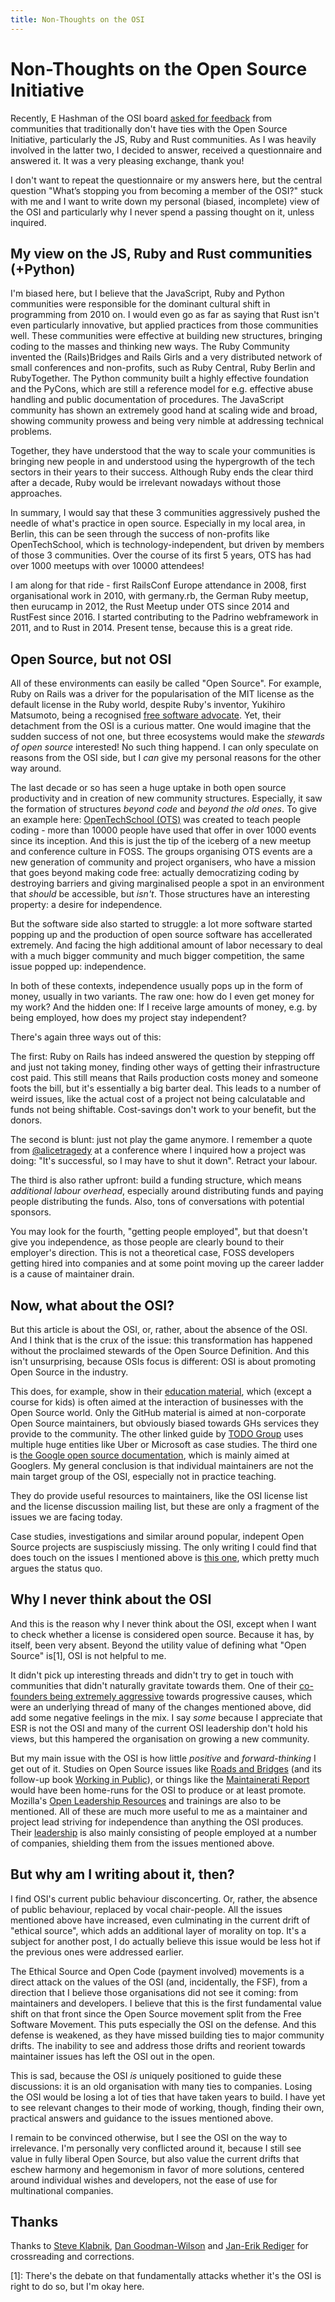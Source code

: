 ```yaml
---
title: Non-Thoughts on the OSI
---
```


# Non-Thoughts on the Open Source Initiative

Recently, E Hashman of the OSI board [asked for feedback](https://twitter.com/ehashdn/status/1276712953362870280) from communities that traditionally don't have ties with the Open Source Initiative, particularly the JS, Ruby and Rust communities. As I was heavily involved in the latter two, I decided to answer, received a questionnaire and answered it. It was a very pleasing exchange, thank you!

I don't want to repeat the questionnaire or my answers here, but the central question "What’s stopping you from becoming a member of the OSI?" stuck with me and I want to write down my personal (biased, incomplete) view of the OSI and particularly why I never spend a passing thought on it, unless inquired.

## My view on the JS, Ruby and Rust communities (+Python)

I'm biased here, but I believe that the JavaScript, Ruby and Python communities were responsible for the dominant cultural shift in programming from 2010 on.
I would even go as far as saying that Rust isn't even particularly innovative, but applied practices from those communities well.
These communities were effective at building new structures, bringing coding to the masses and thinking new ways.
The Ruby Community invented the (Rails)Bridges and Rails Girls and a very distributed network of small conferences and non-profits, such as Ruby Central, Ruby Berlin and RubyTogether.
The Python community built a highly effective foundation and the PyCons, which are still a reference model for e.g. effective abuse handling and public documentation of procedures.
The JavaScript community has shown an extremely good hand at scaling wide and broad, showing community prowess and being very nimble at addressing technical problems.

Together, they have understood that the way to scale your communities is bringing new people in and understood using the hypergrowth of the tech sectors in their years to their success. Although Ruby ends the clear third after a decade, Ruby would be irrelevant nowadays without those approaches.

In summary, I would say that these 3 communities aggressively pushed the needle of what's practice in open source.
Especially in my local area, in Berlin, this can be seen through the success of non-profits like OpenTechSchool, which is technology-independent, but driven by members of those 3 communities.
Over the course of its first 5 years, OTS has had over 1000 meetups with over 10000 attendees!

I am along for that ride - first RailsConf Europe attendance in 2008, first organisational work in 2010, with germany.rb, the German Ruby meetup, then eurucamp in 2012, the Rust Meetup under OTS since 2014 and RustFest since 2016.
I started contributing to the Padrino webframework in 2011, and to Rust in 2014. Present tense, because this is a great ride.

## Open Source, but not OSI

All of these environments can easily be called "Open Source".
For example, Ruby on Rails was a driver for the popularisation of the MIT license as the default license in the Ruby world, despite Ruby's inventor, Yukihiro Matsumoto, being a recognised [free software advocate](https://en.wikipedia.org/wiki/Yukihiro_Matsumoto#Recognition).
Yet, their detachment from the OSI is a curious matter. 
One would imagine that the sudden success of not one, but three ecosystems would make the _stewards of open source_ interested!
No such thing happend.
I can only speculate on reasons from the OSI side, but I _can_ give my personal reasons for the other way around.

The last decade or so has seen a huge uptake in both open source productivity and in creation of new community structures.
Especially, it saw the formation of structures _beyond code_ and _beyond the old ones_.
To give an example here: [OpenTechSchool (OTS)](https://opentechschool.org) was created to teach people coding - more than 10000 people have used that offer in over 1000 events since its inception.
And this is just the tip of the iceberg of a new meetup and conference culture in FOSS.
The groups organising OTS events are a new generation of community and project organisers, who have a mission that goes beyond making code free: actually democratizing coding by destroying barriers and giving marginalised people a spot in an environment that _should_ be accessible, but _isn't_.
Those structures have an interesting property: a desire for independence.

But the software side also started to struggle: a lot more software started popping up and the production of open source software has accellerated extremely.
And facing the high additional amount of labor necessary to deal with a much bigger community and much bigger competition, the same issue popped up: independence.

In both of these contexts, independence usually pops up in the form of money, usually in two variants.
The raw one: how do I even get money for my work?
And the hidden one: If I receive large amounts of money, e.g. by being employed, how does my project stay independent?

There's again three ways out of this:

The first: Ruby on Rails has indeed answered the question by stepping off and just not taking money, finding other ways of getting their infrastructure cost paid. This still means that Rails production costs money and someone foots the bill, but it's essentially a big barter deal. This leads to a number of weird issues, like the actual cost of a project not being calculatable and funds not being shiftable. Cost-savings don't work to your benefit, but the donors.

The second is blunt: just not play the game anymore. I remember a quote from [@alicetragedy](https://twitter.com/alicetragedy/) at a conference where I inquired how a project was doing: "It's successful, so I may have to shut it down". Retract your labour.

The third is also rather upfront: build a funding structure, which means _additional labour overhead_, especially around distributing funds and paying people distributing the funds. Also, tons of conversations with potential sponsors.

You may look for the fourth, "getting people employed", but that doesn't give you independence, as those people are clearly bound to their employer's direction.
This is not a theoretical case, FOSS developers getting hired into companies and at some point moving up the career ladder is a cause of maintainer drain.

## Now, what about the OSI?

But this article is about the OSI, or, rather, about the absence of the OSI.
And I think that is the crux of the issue: this transformation has happened without the proclaimed stewards of the Open Source Definition.
And this isn't unsurprising, because OSIs focus is different: OSI is about promoting Open Source in the industry.

This does, for example, show in their [education material](https://opensource.org/osi-open-source-education), which (except a course for kids) is often aimed at the interaction of businesses with the Open Source world.
Only the GitHub material is aimed at non-corporate Open Source maintainers, but obviously biased towards GHs services they provide to the community.
The other linked guide by [TODO Group](https://todogroup.org/guides/) uses multiple huge entities like Uber or Microsoft as case studies.
The third one is [the Google open source documentation](https://opensource.google/docs/), which is mainly aimed at Googlers.
My general conclusion is that individual maintainers are not the main target group of the OSI, especially not in practice teaching.

They do provide useful resources to maintainers, like the OSI license list and the license discussion mailing list, but these are only a fragment of the issues we are facing today.

Case studies, investigations and similar around popular, indepent Open Source projects are suspisciusly missing. The only writing I could find that does touch on the issues I mentioned above is [this one](https://opensource.org/node/1009), which pretty much argues the status quo.

## Why I never think about the OSI

And this is the reason why I never think about the OSI, except when I want to check whether a license is considered open source.
Because it has, by itself, been very absent.
Beyond the utility value of defining what "Open Source" is[1], OSI is not helpful to me.

It didn't pick up interesting threads and didn't try to get in touch with communities that didn't naturally gravitate towards them.
One of their [co-founders being extremely aggressive](https://en.wikipedia.org/wiki/Eric_S._Raymond#Political_beliefs_and_activism) towards progressive causes, which were an underlying thread of many of the changes mentioned above, did add some negative feelings in the mix.
I say _some_ because I appreciate that ESR is not the OSI and many of the current OSI leadership don't hold his views, but this hampered the organisation on growing a new community.

But my main issue with the OSI is how little _positive_ and _forward-thinking_ I get out of it.
Studies on Open Source issues like [Roads and Bridges](https://www.fordfoundation.org/media/2976/roads-and-bridges-the-unseen-labor-behind-our-digital-infrastructure.pdf) (and its follow-up book [Working in Public](https://www.amazon.com/Working-Public-Making-Maintenance-Software/dp/0578675862)), or things like the [Maintainerati Report](https://res.cloudinary.com/maintainerati/image/upload/v1585300565/Berlin%202019/Berlin_2019_Event_Report_rpcxtg.pdf) would have been home-runs for the OSI to produce or at least promote.
Mozilla's [Open Leadership Resources](https://mozilla.github.io/open-leadership-training-series/) and trainings are also to be mentioned.
All of these are much more useful to me as a maintainer and project lead striving for independence than anything the OSI produces.
Their [leadership](https://opensource.org/board) is also mainly consisting of people employed at a number of companies, shielding them from the issues mentioned above.

## But why am I writing about it, then?

I find OSI's current public behaviour disconcerting.
Or, rather, the absence of public behaviour, replaced by vocal chair-people.
All the issues mentioned above have increased, even culminating in the current drift of "ethical source", which adds an additional layer of morality on top.
It's a subject for another post, I do actually believe this issue would be less hot if the previous ones were addressed earlier.

The Ethical Source and Open Code (payment involved) movements is a direct attack on the values of the OSI (and, incidentally, the FSF), from a direction that I believe those organisations did not see it coming: from maintainers and developers.
I believe that this is the first fundamental value shift on that front since the Open Source movement split from the Free Software Movement.
This puts especially the OSI on the defense.
And this defense is weakened, as they have missed building ties to major community drifts.
The inability to see and address those drifts and reorient towards maintainer issues has left the OSI out in the open.

This is sad, because the OSI _is_ uniquely positioned to guide these discussions: it is an old organisation with many ties to companies.
Losing the OSI would be losing a lot of ties that have taken years to build.
I have yet to see relevant changes to their mode of working, though, finding their own, practical answers and guidance to the issues mentioned above.

I remain to be convinced otherwise, but I see the OSI on the way to irrelevance.
I'm personally very conflicted around it, because I still see value in fully liberal Open Source, but also value the current drifts that eschew harmony and hegemonism in favor of more solutions, centered around individual wishes and developers, not the ease of use for multinational companies.

## Thanks

Thanks to [Steve Klabnik](https://twitter.com/steveklabnik), [Dan Goodman-Wilson](https://twitter.com/DEGoodmanWilson) and [Jan-Erik Rediger](https://twitter.com/badboy_) for crossreading and corrections.

[1]: There's the debate on that fundamentally attacks whether it's the OSI is right to do so, but I'm okay here.